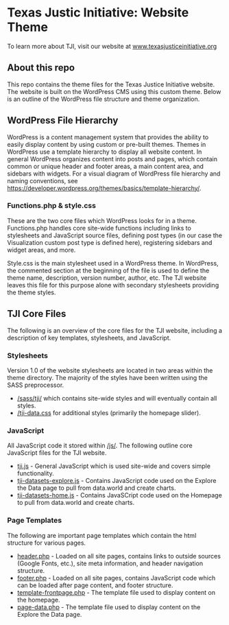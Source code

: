 # Texas Justic Initiative: Website Theme

To learn more about TJI, visit our website at www.texasjusticeinitiative.org

## About this repo

This repo contains the theme files for the Texas Justice Initiative website. The website is built on the WordPress CMS using this custom theme. Below is an outline of the WordPress file structure and theme organization.

## WordPress File Hierarchy

WordPress is a content management system that provides the ability to easily display content by using custom or pre-built themes. Themes in WordPress use a template hierarchy to display all website content. In general WordPress organizes content into posts and pages, which contain common or unique header and footer areas, a main content area, and sidebars with widgets. For a visual diagram of WordPress file hierarchy and naming conventions, see https://developer.wordpress.org/themes/basics/template-hierarchy/.

### Functions.php & style.css

These are the two core files which WordPress looks for in a theme. Functions.php handles core site-wide functions including links to stylesheets and JavaScript source files, defining post types (in our case the Visualization custom post type is defined here), registering sidebars and widget areas, and more.

Style.css is the main stylesheet used in a WordPress theme. In WordPress, the commented section at the beginning of the file is used to define the theme name, description, version number, author, etc. The TJI website leaves this file for this purpose alone with secondary stylesheets providing the theme styles.

## TJI Core Files

The following is an overview of the core files for the TJI website, including a description of key templates, stylesheets, and JavaScript. 

### Stylesheets

Version 1.0 of the website stylesheets are located in two areas within the theme directory. The majority of the styles have been written using the SASS preprocessor.

* [/sass/tji/](https://github.com/texas-justice-initiative/website/tree/master/sass/tji) which contains site-wide styles and will eventually contain all styles.
* [/tji-data.css](https://github.com/texas-justice-initiative/website/tree/master/tji-data.css) for additional styles (primarily the homepage slider).

### JavaScript

All JavaScript code it stored within [/js/](https://github.com/texas-justice-initiative/website/tree/master/js). The following outline core JavaScript files for the TJI website.

* [tji.js](https://github.com/texas-justice-initiative/website/tree/master/js/tji.js) - General JavaScript which is used site-wide and covers simple functionality.
* [tji-datasets-explore.js](https://github.com/texas-justice-initiative/website/tree/master/js/tji-datasets-explore.js) - Contains JavaScript code used on the Explore the Data page to pull from data.world and create charts.
* [tji-datasets-home.js](https://github.com/texas-justice-initiative/website/tree/master/js/tji-datasets-home.js) - Contains JavaSCript code used on the Homepage to pull from data.world and create charts.

### Page Templates

The following are important page templates which contain the html structure for various pages.

* [header.php](https://github.com/texas-justice-initiative/website/tree/master/header.php) - Loaded on all site pages, contains links to outside sources (Google Fonts, etc.), site meta information, and header navigation structure.
* [footer.php](https://github.com/texas-justice-initiative/website/tree/master/footer.php) - Loaded on all site pages, contains JavaScript code which can be loaded after page content, and footer structure. 
* [template-frontpage.php](https://github.com/texas-justice-initiative/website/tree/master/template-frontpage.php) - The template file used to display content on the homepage.
* [page-data.php](https://github.com/texas-justice-initiative/website/tree/master/page-data.php) - The template file used to display content on the Explore the Data page.
